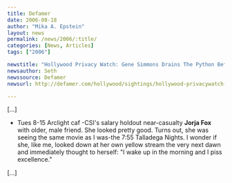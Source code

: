 ```yaml
---
title: Defamer
date: 2006-08-18
author: "Mika A. Epstein"
layout: news
permalink: /news/2006/:title/
categories: [News, Articles]
tags: ["2006"]

newstitle: "Hollywood Privacy Watch: Gene Simmons Drains The Python Before Midnight &#8216;Snakes' Screening  "
newsauthor: Seth  
newssource: Defamer  
newsurl: http://defamer.com/hollywood/sightings/hollywood-privacywatch-gene-simmons-drains-the-python-before-midnight-snakes-screening-195292.php  

---
```


[...]

* Tues 8-15 Arclight caf -CSI's salary holdout near-casualty **Jorja Fox** with older, male friend. She looked pretty good. Turns out, she was seeing the same movie as I was-the 7:55 Talladega Nights. I wonder if she, like me, looked down at her own yellow stream the very next dawn and immediately thought to herself: "I wake up in the morning and I piss excellence."

[...]  
